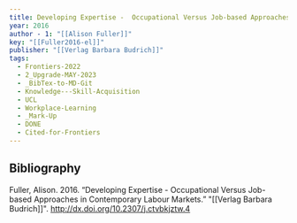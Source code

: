 ```yaml
---
title: Developing Expertise -  Occupational Versus Job-based Approaches in Contemporary Labour Markets
year: 2016
author - 1: "[[Alison Fuller]]"
key: "[[Fuller2016-el]]"
publisher: "[[Verlag Barbara Budrich]]"
tags:
  - Frontiers-2022
  - 2_Upgrade-MAY-2023
  - _BibTex-to-MD-Git
  - Knowledge---Skill-Acquisition
  - UCL
  - Workplace-Learning
  - _Mark-Up
  - DONE
  - Cited-for-Frontiers
---
```


## Bibliography
Fuller, Alison. 2016. “Developing Expertise -  Occupational Versus Job-based Approaches in Contemporary Labour Markets.” "[[Verlag Barbara Budrich]]". http://dx.doi.org/10.2307/j.ctvbkjztw.4
